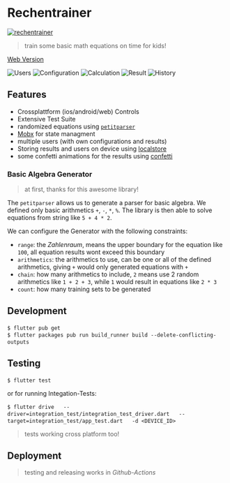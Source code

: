 # Rechentrainer

[![rechentrainer](https://github.com/digitalkaoz/rechentrainer/actions/workflows/ci.yml/badge.svg)](https://github.com/digitalkaoz/rechentrainer/actions/workflows/ci.yml)

> train some basic math equations on time for kids!

[Web Version](http://digitalkaoz.github.io/rechentrainer)

![Users](<img src="./assets/screenshots/android_phone/users_set.png" width="20%"/>)
![Configuration](<img src="./assets/screenshots/android_phone/configuration.png" width="20%"/>)
![Calculation](<img src="./assets/screenshots/android_phone/calculation.png" width="20%"/>)
![Result](<img src="./assets/screenshots/android_phone/result.png" width="20%"/>)
![History](<img src="./assets/screenshots/android_phone/history.png" width="20%"/>)

## Features

* Crossplattform (ios/android/web) Controls
* Extensive Test Suite
* randomized equations using [`petitparser`](https://github.com/petitparser/dart-petitparser)
* [Mobx](https://mobx.netlify.app/) for state managment
* multiple users (with own configurations and results)
* Storing results and users on device using [localstore](https://pub.dev/packages/localstore)
* some confetti animations for the results using [confetti](https://pub.dev/packages/confetti)

### Basic Algebra Generator

> at first, thanks for this awesome library!

The `petitparser` allows us to generate a parser for basic algebra.
We defined only basic arithmetics `+`, `-`, `*`, `%`.
The library is then able to solve equations from string like `5 + 4 * 2`.

We can configure the Generator with the following constraints:

* `range`: the *Zahlenraum*, means the upper boundary for the equation like `100`, all equation results wont exceed this boundary
* `arithmetics`: the arithmetics to use, can be one or all of the defined arithmetics, giving `+` would only generated equations with `+`
* `chain`: how many arithmetics to include, `2` means use 2 random arithmetics like `1 + 2 + 3`, while `1` would result in equations like `2 * 3`
* `count`: how many training sets to be generated

## Development

```shell
$ flutter pub get
$ flutter packages pub run build_runner build --delete-conflicting-outputs
```

## Testing

```shell
$ flutter test
```

or for running Integation-Tests:

```shell
$ flutter drive   --driver=integration_test/integration_test_driver.dart   --target=integration_test/app_test.dart   -d <DEVICE_ID>
```

> tests working cross platform too!

## Deployment

> testing and releasing works in *Github-Actions*


